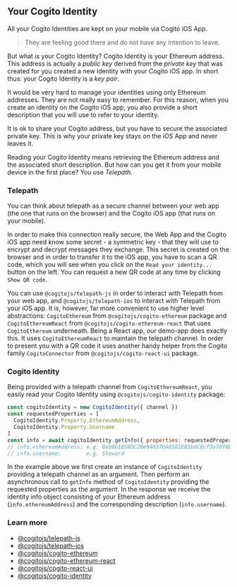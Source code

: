 ## Your Cogito Identity

All your Cogito Identities are kept on your mobile via Cogito iOS App. 

> They are feeling good there and do not have any intention to leave.

But what is your Cogito Identity? Cogito Identity is your Ethereum address.
This address is actually a *public key* derived from the *private key* that was
created for you created a new identity with your Cogito iOS app. In short thus:
your Cogito Identity is a *key pair*.

It would be very hard to manage your identities using only Ethereum addresses.
They are not really easy to remember. For this reason, when you create an identity
on the Cogito iOS app, you also provide a short description that you will use to
refer to your identity.

It is ok to share your Cogito address, but you have to secure the associated
private key. This is why your private key stays on the iOS App and never leaves it.

Reading your Cogito Identity means retrieving the Ethereum address and
the associated short description. But how can you get it from your mobile device
in the first place? You use *Telepath*.

### Telepath

You can think about telepath as a secure channel between your web app
(the one that runs on the browser) and the Cogito iOS app (that runs on your mobile).

In order to make this connection really secure, the Web App and the Cogito iOS app need
know some secret - a symmetric key - that they will use to encrypt and decrypt messages
they exchange. This secret is created on the browser and in order to transfer it to
the iOS app, you have to scan a QR code, which you will see when you click on
the `Read your identity...` button on the left. You can request a new QR code at any time
by clicking `Show QR code`.

You can use `@cogitojs/telepath-js` in order to interact with Telepath from your web app,
and `@cogitojs/telepath-ios` to interact with Telepath from your iOS app. It is, however,
far more convenient to use higher level abstractions: `CogitoEthereum` from `@cogitojs/cogito-ethereum` package and
`CogitoEthereumReact` from `@cogitojs/cogito-ethereum-react` that uses `CogitoEthereum` underneath.
Being a React app, our demo-app does exactly this. It uses `CogitoEthereumReact` to maintain the telepath channel. In order to present you with a QR code it uses another handy helper from the Cogito
family `CogitoConnector` from `@cogitojs/cogito-react-ui` package.

### Cogito Identity

Being provided with a telepath channel from `CogitoEthereumReact`, you easily read your Cogito Identity using `@cogitojs/cogito-identity` package:

```javascript
const cogitoIdentity = new CogitoIdentity({ channel })
const requestedProperties = [
  CogitoIdentity.Property.EthereumAddress,
  CogitoIdentity.Property.Username
]
const info = await cogitoIdentity.getInfo({ properties: requestedProperties })
// info.ethereumAddress: e.g. 0x98b1B58DC2Be94037b685D1EB5bdC6cf3a7078b3
// info.username:        e.g. Steward
```

In the example above we first create an instance of `CogitoIdentity` providing
a telepath channel as an argument. Then perform an asynchronous call to `getInfo` method
of `CogitoIdentity` providing the requested properties as the argument. In the response
we receive the identity info object consisting of your Ethereum address (`info.ethereumAddress`)
and the corresponding description (`info.username`).

### Learn more

- [@cogitojs/telepath-js](https://github.com/philips-software/cogito/blob/master/workspaces/telepath-js/Readme.md)
- [@cogitojs/telepath-ios](https://github.com/philips-software/cogito/blob/master/workspaces/telepath-ios/Readme.md)
- [@cogitojs/cogito-ethereum](https://github.com/philips-software/cogito/tree/master/workspaces/cogito-ethereum)
- [@cogitojs/cogito-ethereum-react](https://github.com/philips-software/cogito/tree/master/workspaces/cogito-ethereum-react)
- [@cogitojs/cogito-react-ui](https://github.com/philips-software/cogito/tree/master/workspaces/cogito-react-ui)
- [@cogitojs/cogito-identity](https://github.com/philips-software/cogito/blob/master/workspaces/cogito-identity/Readme.md)
